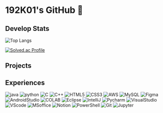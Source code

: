 # 192K01's GitHub 👋
## Develop Stats
![Top Langs](https://github-readme-stats.vercel.app/api/top-langs/?username=192K01&layout=donut&theme=onedark&repo=all)
<!--![Anurag's GitHub stats](https://github-readme-stats.vercel.app/api?username=192K01&show_icons=true&theme=radical)-->
[![Solved.ac Profile](http://mazassumnida.wtf/api/v2/generate_badge?boj=ava9797)](https://solved.ac/profile/ava9797)
## Projects
<!--<a href="https://github.com/IceCream0910/kw-klas-plus" target="_blank" width="100%"><img src="https://i.imgur.com/DVVSQAk.jpg"></a>
<a href="https://github.com/IceCream0910/kw-klas-plus-webview" target="_blank" width="100%"><img src="https://i.imgur.com/vW6W5yC.png"></a>

<a href="https://github.com/IceCream0910/radio-web" target="_blank" width="100%"><img src="https://i.imgur.com/Onsm0av.png"></a>

<a href="https://github.com/IceCream0910/ssoak" target="_blank" width="100%"><img src="https://i.imgur.com/W8MM4y1.png"></a>

<a href="https://github.com/IceCream0910/coronacoc" target="_blank" width="100%"><img src="https://i.imgur.com/lx4FOgK.png"></a>
-->
## Experiences
![java](https://img.shields.io/badge/Java-ED8B00?style=for-the-badge&logo=openjdk&logoColor=white)
![python](https://img.shields.io/badge/Python-3776AB?style=for-the-badge&logo=python&logoColor=white)
![C](https://img.shields.io/badge/C-00599C?style=for-the-badge&logo=c&logoColor=white)
![C++](https://img.shields.io/badge/C%2B%2B-00599C?style=for-the-badge&logo=c%2B%2B&logoColor=white)
![HTML5](https://img.shields.io/badge/HTML5-E34F26?style=for-the-badge&logo=html5&logoColor=white)
![CSS3](https://img.shields.io/badge/CSS3-1572B6?style=for-the-badge&logo=css3&logoColor=white)
![AWS](https://img.shields.io/badge/Amazon_AWS-232F3E?style=for-the-badge&logo=amazon-aws&logoColor=white)
![MySQL](https://img.shields.io/badge/MySQL-005C84?style=for-the-badge&logo=mysql&logoColor=white)
![Figma](https://img.shields.io/badge/Figma-F24E1E?style=for-the-badge&logo=figma&logoColor=white)
![AndroidStudio](https://img.shields.io/badge/Android_Studio-3DDC84?style=for-the-badge&logo=android-studio&logoColor=white)
![COLAB](https://img.shields.io/badge/Colab-F9AB00?style=for-the-badge&logo=googlecolab&color=525252)
![Eclipse](https://img.shields.io/badge/Eclipse-2C2255?style=for-the-badge&logo=eclipse&logoColor=white)
![IntelliJ](https://img.shields.io/badge/IntelliJ_IDEA-000000.svg?style=for-the-badge&logo=intellij-idea&logoColor=white)
![Pycharm](https://img.shields.io/badge/PyCharm-000000.svg?&style=for-the-badge&logo=PyCharm&logoColor=white)
![VisualStudio](https://img.shields.io/badge/Visual_Studio-5C2D91?style=for-the-badge&logo=visual%20studio&logoColor=white)
![VScode](https://img.shields.io/badge/Visual_Studio_Code-0078D4?style=for-the-badge&logo=visual%20studio%20code&logoColor=white)
![MSoffice](https://img.shields.io/badge/Microsoft_Office-D83B01?style=for-the-badge&logo=microsoft-office&logoColor=white)
![Notion](https://img.shields.io/badge/Notion-000000?style=for-the-badge&logo=notion&logoColor=white)
![PowerShell](https://img.shields.io/badge/powershell-5391FE?style=for-the-badge&logo=powershell&logoColor=white)
![Git](https://img.shields.io/badge/GIT-E44C30?style=for-the-badge&logo=git&logoColor=white)
![Jupyter](https://img.shields.io/badge/Made%20with-Jupyter-orange?style=for-the-badge&logo=Jupyter)
<!--
**192K01/192K01** is a ✨ _special_ ✨ repository because its `README.md` (this file) appears on your GitHub profile.

Here are some ideas to get you started:

- 🔭 I’m currently working on ...
- 🌱 I’m currently learning ...
- 👯 I’m looking to collaborate on ...
- 🤔 I’m looking for help with ...
- 💬 Ask me about ...
- 📫 How to reach me: ...
- 😄 Pronouns: ...
- ⚡ Fun fact: ...
-->
